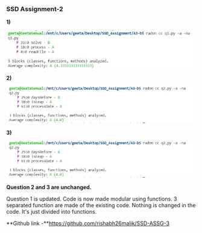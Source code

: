 ### SSD Assignment-2

**1)**

<img src="./q1.jpeg">

**2)**

<img src="./q2.jpeg">

**3)**

<img src="./q2.jpeg">

**Question 2 and 3 are unchanged.**

Question 1 is updated. Code is now made modular using functions. 3 separated function are made of the existing code. Nothing is changed in the code. It's just divided into functions. 

**Github link -**https://github.com/rishabh26malik/SSD-ASSG-3
